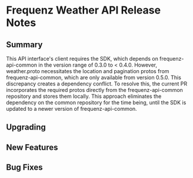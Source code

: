 # Frequenz Weather API Release Notes

## Summary
This API interface's client requires the SDK, which depends on
frequenz-api-common in the version range of 0.3.0 to < 0.4.0. However,
weather.proto necessitates the location and pagination protos from
frequenz-api-common, which are only available from version 0.5.0. This
discrepancy creates a dependency conflict. To resolve this, the current
PR incorporates the required protos directly from the frequenz-api-common
repository and stores them locally. This approach eliminates the dependency
on the common repository for the time being, until the SDK is updated to a
newer version of frequenz-api-common.

## Upgrading


## New Features


## Bug Fixes

